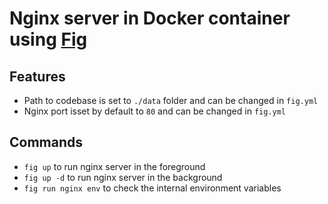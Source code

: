 Nginx server in Docker container using [Fig](http://www.fig.sh)
=====================================================

## Features
 * Path to codebase is set to `./data` folder and can be changed in `fig.yml`
 * Nginx port isset by default to `80` and can be changed in `fig.yml`

## Commands
 * `fig up` to run nginx server in the foreground
 * `fig up -d` to run nginx server in the background
 * `fig run nginx env` to check the internal environment variables
